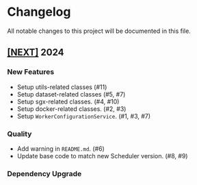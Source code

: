 # Changelog

All notable changes to this project will be documented in this file.

## [[NEXT]](https://github.com/iExecBlockchainComputing/iexec-worker-standalone/releases/tag/vNEXT) 2024

### New Features

- Setup utils-related classes (#11)
- Setup dataset-related classes (#5, #7)
- Setup sgx-related classes. (#4, #10)
- Setup docker-related classes. (#2, #3)
- Setup `WorkerConfigurationService`. (#1, #3, #7)

### Quality

- Add warning in `README.md`. (#6)
- Update base code to match new Scheduler version. (#8, #9)

### Dependency Upgrade
